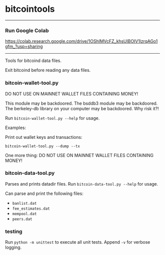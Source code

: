 # bitcointools


-------------------------
### Run Google Colab

https://colab.research.google.com/drive/1OShIMVcFZ_khsUIBOIV1lzrqAGo1gfm_?usp=sharing

-------------------------


Tools for bitcoind data files.

Exit bitcoind before reading any data files.

### bitcoin-wallet-tool.py

DO NOT USE ON MAINNET WALLET FILES CONTAINING MONEY!

This module may be backdoored. The bsddb3 module may be backdoored. The berkeley-db library on your computer may be backdoored. Why risk it?!

Run `bitcoin-wallet-tool.py --help` for usage.

Examples:

Print out wallet keys and transactions:

`bitcoin-wallet-tool.py --dump --tx`

One more thing: DO NOT USE ON MAINNET WALLET FILES CONTAINING MONEY!

### bitcoin-data-tool.py

Parses and prints datadir files. Run `bitcoin-data-tool.py --help` for usage.

Can parse and print the following files:

- `banlist.dat`
- `fee_estimates.dat`
- `mempool.dat`
- `peers.dat`

### testing

Run `python -m unittest` to execute all unit tests. Append `-v` for verbose logging.
